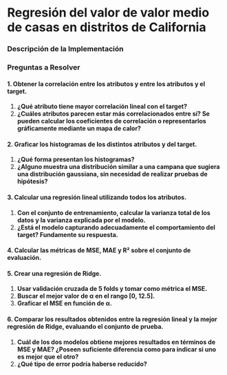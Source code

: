 # Regresión del valor de valor medio de casas en distritos de California

### Descripción de la Implementación



### Preguntas a Resolver

#### 1. Obtener la correlación entre los atributos y entre los atributos y el target.

1. **¿Qué atributo tiene mayor correlación lineal con el target?** 
2. **¿Cuáles atributos parecen estar más correlacionados entre sí? Se pueden calcular los coeficientes de correlación o representarlos gráficamente mediante un mapa de calor?**

#### 2. Graficar los histogramas de los distintos atributos y del target. 

1. **¿Qué forma presentan los histogramas?** 
2. **¿Alguno muestra una distribución similar a una campana que sugiera una distribución gaussiana, sin necesidad de realizar pruebas de hipótesis?**

#### 3. Calcular una regresión lineal utilizando todos los atributos.

1. **Con el conjunto de entrenamiento, calcular la varianza total de los datos y la varianza explicada por el modelo.** 
2. **¿Está el modelo capturando adecuadamente el comportamiento del target? Fundamente su respuesta.**

#### 4. Calcular las métricas de MSE, MAE y R² sobre el conjunto de evaluación.


#### 5. Crear una regresión de Ridge. 

1. **Usar validación cruzada de 5 folds y tomar como métrica el MSE.**
2. **Buscar el mejor valor de α en el rango [0, 12.5].**
3. **Graficar el MSE en función de α.**


#### 6. Comparar los resultados obtenidos entre la regresión lineal y la mejor regresión de Ridge, evaluando el conjunto de prueba.

1. **Cuál de los dos modelos obtiene mejores resultados en términos de MSE y MAE? ¿Poseen suficiente diferencia como para indicar si uno es mejor que el otro?**
2. **¿Qué tipo de error podría haberse reducido?**

